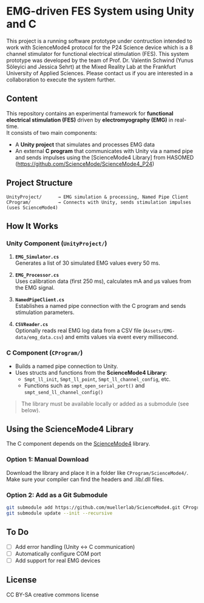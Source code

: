 # EMG-driven FES System using Unity and C

This project is a running software prototype under contruction intended to work with ScienceMode4 protocol for the P24 Science device which is a 8 channel stimulator for functional electrical stimulation (FES). 
This system prototype was developed by the team of Prof. Dr. Valentin Schwind (Yunus Söleyici and Jessica Sehrt) at the Mixed Reality Lab at the Frankfurt University of Applied Sciences. Please contact us if you are interested in a collaboration to execute the system further. 

## Content

This repository contains an experimental framework for **functional electrical stimulation (FES)** driven by **electromyography (EMG)** in real-time.  
It consists of two main components:

- A **Unity project** that simulates and processes EMG data
- An external **C program** that communicates with Unity via a named pipe and sends impulses using the [ScienceMode4 Library] from HASOMED (https://github.com/ScienceMode/ScienceMode4_P24)

##  Project Structure

```
UnityProject/      → EMG simulation & processing, Named Pipe Client
CProgram/          → Connects with Unity, sends stimulation impulses (uses ScienceMode4)
```

##  How It Works

### Unity Component (`UnityProject/`)

1. **`EMG_Simulator.cs`**  
   Generates a list of 30 simulated EMG values every 50 ms.

2. **`EMG_Processor.cs`**  
   Uses calibration data (first 250 ms), calculates mA and µs values from the EMG signal.

3. **`NamedPipeClient.cs`**  
   Establishes a named pipe connection with the C program and sends stimulation parameters.

4. **`CSVReader.cs`**  
   Optionally reads real EMG log data from a CSV file (`Assets/EMG-data/emg_data.csv`) and emits values via event every millisecond.

### C Component (`CProgram/`)

- Builds a named pipe connection to Unity.
- Uses structs and functions from the **ScienceMode4 Library**:
  - `Smpt_ll_init`, `Smpt_ll_point`, `Smpt_ll_channel_config`, etc.
  - Functions such as `smpt_open_serial_port()` and `smpt_send_ll_channel_config()`

> The library must be available locally or added as a submodule (see below).

##  Using the ScienceMode4 Library

The C component depends on the [ScienceMode4](https://github.com/muellerlab/ScienceMode4) library.

###  Option 1: Manual Download
Download the library and place it in a folder like `CProgram/ScienceMode4/`.  
Make sure your compiler can find the headers and .lib/.dll files.

###  Option 2: Add as a Git Submodule

```bash
git submodule add https://github.com/muellerlab/ScienceMode4.git CProgram/ScienceMode4
git submodule update --init --recursive
```


##  To Do

- [ ] Add error handling (Unity ↔ C communication)
- [ ] Automatically configure COM port
- [ ] Add support for real EMG devices

##  License

CC BY-SA creative commons license
